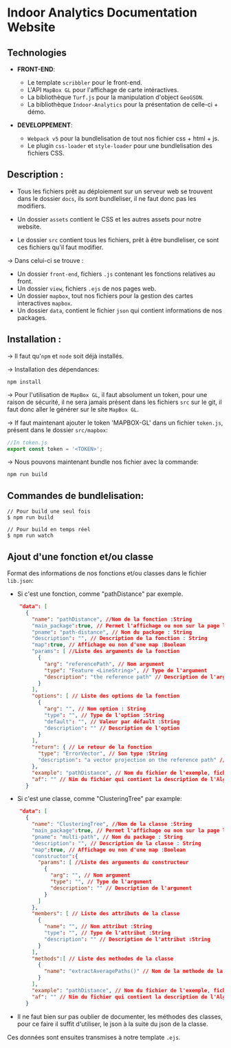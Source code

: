 # Indoor Analytics Documentation Website


## Technologies

* **FRONT-END**:
    * Le template `scribbler` pour le front-end.
    * L'API `MapBox GL` pour l'affichage de carte intéractives.
    * La bibliothèque `Turf.js` pour la manipulation d'object `GeoGSON`.
    * La bibliothèque `Indoor-Analytics` pour la présentation de celle-ci + démo.

* **DEVELOPPEMENT**:
    * `Webpack v5` pour la bundlelisation de tout nos fichier css + html + js.
    * Le plugin `css-loader` et `style-loader` pour une bundlelisation des fichiers CSS.

## Description :

* Tous les fichiers prêt au déploiement sur un serveur web se trouvent dans le dossier `docs`, ils sont bundleliser, il ne faut donc pas les modifiers.

* Un dossier `assets` contient le CSS et les autres assets pour notre website.
 
* Le dossier `src` contient tous les fichiers, prêt à être bundleliser, ce sont ces fichiers qu'il faut modifier.

-> Dans celui-ci se trouve :
* Un dossier `front-end`, fichiers `.js` contenant les fonctions relatives au front.
* Un dossier `view`, fichiers `.ejs` de nos pages web.
* Un dossier `mapbox`, tout nos fichiers pour la gestion des cartes interactives `mapbox`. 
* Un dossier `data`, contient le fichier `json` qui contient informations de nos packages.

## Installation :

-> Il faut qu'`npm` et `node` soit déjà installés.

-> Installation des dépendances:
```shell
npm install
```

-> Pour l'utilisation de `MapBox GL`, il faut absolument un token, pour une raison de sécurité, il ne sera jamais présent dans les fichiers `src` sur le git, il faut donc aller le générer sur le site `MapBox GL`. 

-> If faut maintenant ajouter le token 'MAPBOX-GL' dans un fichier `token.js`, présent dans le dossier `src/mapbox`:
```javascript
//In token.js
export const token = '<TOKEN>';
```

-> Nous pouvons maintenant bundle nos fichier avec la commande:
```shell
npm run build
```

## Commandes de bundlelisation:

```shell
// Pour build une seul fois
$ npm run build

// Pour build en temps réel
$ npm run watch
```

## Ajout d'une fonction et/ou classe 

Format des informations de nos fonctions et/ou classes dans le fichier `lib.json`:
* Si c'est une fonction, comme "pathDistance" par exemple.

```json
    "data": [
      {
        "name": "pathDistance", //Nom de la fonction :String
        "main_package":true, // Permet l'affichage ou non sur la page landing, seul les main_packages seront affichés. : Boolean 
        "pname": "path-distance", // Nom du package : String
        "description": "", // Description de la fonction : String
        "map":true, // Affichage ou non d'une map :Boolean
        "params": [ //Liste des arguments de la fonction
          {
            "arg": "referencePath", // Nom argument
            "type": "Feature <LineString>", // Type de l'argument
            "description": "the reference path" // Description de l'argument
          }
        ],
        "options": [ // Liste des options de la fonction
          {
            "arg": "", // Nom option : String
            "type": "", // Type de l'option :String
            "default": "", // Valeur par défault :String
            "description": "" // Description de l'option
          }
        ],
        "return": { // Le retour de la fonction
          "type": "ErrorVector", // Son type :String
          "description": "a vector projection on the reference path" // Sa description :String
        },
        "example": "pathDistance", // Nom du fichier de l'exemple, fichier se trouvant dans ./view/partials/examples/<nom_fichier_example>.html
        "af": "" // Nim du fichier qui contient la description de l'Algorithme Factorization, fichier se trouvant dans ./view/partials/af/<nom_fichier_example>.html
      }
```

* Si c'est une classe, comme "ClusteringTree" par example:

```json
    "data": [
      {
        "name": "ClusteringTree", //Nom de la classe :String
        "main_package":true, // Permet l'affichage ou non sur la page landing, seul les main_packages seront affichés. : Boolean 
        "pname": "multi-path", // Nom du package : String
        "description": "", // Description de la classe : String
        "map":true, // Affichage ou non d'une map :Boolean
        "constructor":{ 
          "params": [ //Liste des arguments du constructeur
            {
              "arg": "", // Nom argument
              "type": "", // Type de l'argument
              "description": "" // Description de l'argument
            }
          ]
        },
        "members": [ // Liste des attributs de la classe
          {
            "name": "", // Nom attribut :String
            "type": "", // Type de l'attribut :String
            "description": "" // Description de l'attribut :String
          }
        ],
        "methods":[ // Liste des methodes de la classe
          {
            "name": "extractAveragePaths()" // Nom de la methode de la classe
          }
        ],
        "example": "pathDistance", // Nom du fichier de l'exemple, fichier se trouvant dans ./view/partials/examples/<nom_fichier_example>.html
        "af": "" // Nim du fichier qui contient la description de l'Algorithme Factorization, fichier se trouvant dans ./view/partials/af/<nom_fichier_example>.html
      }
```
* Il ne faut bien sur pas oublier de documenter, les méthodes des classes, pour ce faire il suffit d'utiliser, le json à la suite du json de la classe.

Ces données sont ensuites transmises à notre template `.ejs`.